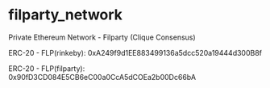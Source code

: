 # filparty_network
Private Ethereum Network - Filparty (Clique Consensus)

ERC-20 - FLP(rinkeby): 0xA249f9d1EE883499136a5dcc520a19444d300B8f

ERC-20 - FLP(filparty): 0x90fD3CD084E5CB6eC00a0CcA5dCOEa2b00Dc66bA
